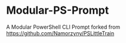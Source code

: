 # Modular-PS-Prompt

A Modular PowerShell CLI Prompt forked from https://github.com/Namorzyny/PSLittleTrain